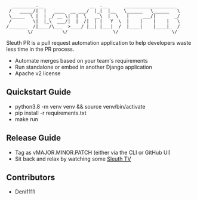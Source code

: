```
  _________.__                 __  .__      ____________________ 
 /   _____/|  |   ____  __ ___/  |_|  |__   \______   \______   \
 \_____  \ |  | _/ __ \|  |  \   __\  |  \   |     ___/|       _/
 /        \|  |_\  ___/|  |  /|  | |   Y  \  |    |    |    |   \
/_______  /|____/\___  >____/ |__| |___|  /  |____|    |____|_  /
        \/           \/                 \/                    \/ 
```

Sleuth PR is a pull request automation application to help developers waste less time in the PR process.

- Automate merges based on your team's requirements
- Run standalone or embed in another Django application
- Apache v2 license


Quickstart Guide
----------------

- python3.8 -m venv venv && source venv/bin/activate
- pip install -r requirements.txt
- make run

Release Guide
-------------

- Tag as vMAJOR.MINOR.PATCH (either via the CLI or GitHub UI)
- Sit back and relax by watching some [Sleuth TV](https://www.youtube.com/channel/UCmIIOHKgJnGQruIVD_Zx71g)

Contributors
------------

- Deni1111
